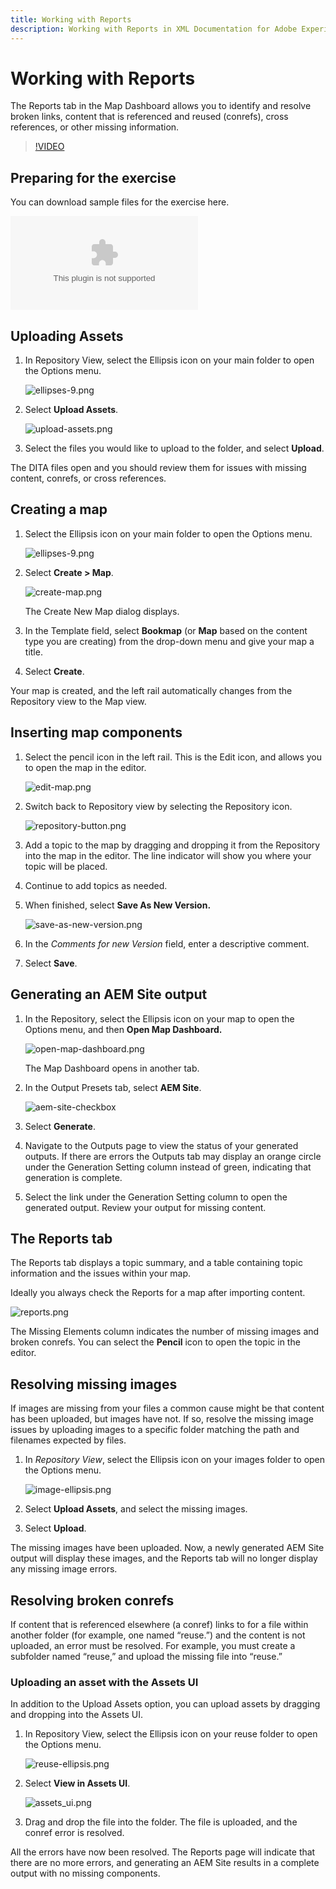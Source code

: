 ```yaml
---
title: Working with Reports
description: Working with Reports in XML Documentation for Adobe Experience Manager
---
```


# Working with Reports

The Reports tab in the Map Dashboard allows you to identify and resolve broken links, content that is referenced and reused (conrefs), cross references, or other missing information. 

>[!VIDEO](https://video.tv.adobe.com/v/338992)

## Preparing for the exercise

You can download sample files for the exercise here.

![Exercise-Download](assets/working-with-reports.zip)

## Uploading Assets

1. In Repository View, select the Ellipsis icon on your main folder to open the Options menu.

    ![ellipses-9.png](images/ellipses-9.png)
 
2. Select **Upload Assets**.

    ![upload-assets.png](images/upload-assets.png)
 
3. Select the files you would like to upload to the folder, and select **Upload**.
    
The DITA files open and you should review them for issues with missing content, conrefs, or cross references.

## Creating a map

1. Select the Ellipsis icon on your main folder to open the Options menu.

    ![ellipses-9.png](images/ellipses-9.png)
 
2. Select **Create > Map**.

    ![create-map.png](images/create-map.png)

    The Create New Map dialog displays.

3. In the Template field, select **Bookmap** (or **Map** based on the content type you are creating) from the drop-down menu and give your map a title.

4. Select **Create**.

Your map is created, and the left rail automatically changes from the Repository view to the Map view.

## Inserting map components

1. Select the pencil icon in the left rail.
This is the Edit icon, and allows you to open the map in the editor.

    ![edit-map.png](images/edit-map.png)

2. Switch back to Repository view by selecting the Repository icon.

    ![repository-button.png](images/repository-button.png)

3. Add a topic to the map by dragging and dropping it from the Repository into the map in the editor.
The line indicator will show you where your topic will be placed.

4. Continue to add topics as needed.

5. When finished, select **Save As New Version.**
 
    ![save-as-new-version.png](images/save-as-new-version.png)

6. In the *Comments for new Version* field, enter a descriptive comment.

7. Select **Save**. 

## Generating an AEM Site output

1. In the Repository, select the Ellipsis icon on your map to open the Options menu, and then **Open Map Dashboard.**

    ![open-map-dashboard.png](images/open-map-dashboard.png)

    The Map Dashboard opens in another tab.
2. In the Output Presets tab, select **AEM Site**.

    ![aem-site-checkbox](images/aem-site-checkbox.png)
 
3. Select **Generate**.

4. Navigate to the Outputs page to view the status of your generated outputs.
If there are errors the Outputs tab may display an orange circle under the Generation Setting column instead of green, indicating that generation is complete.

5. Select the link under the Generation Setting column to open the generated output.
Review your output for missing content.

## The Reports tab

The Reports tab displays a topic summary, and a table containing topic information and the issues within your map. 

Ideally you always check the Reports for a map after importing content.

![reports.png](images/reports.png)

The Missing Elements column indicates the number of missing images and broken conrefs. You can select the **Pencil** icon to open the topic in the editor.

## Resolving missing images

If images are missing from your files a common cause might be that content has been uploaded, but images have not. If so, resolve the missing image issues by uploading images to a specific folder matching the path and filenames expected by files.

1. In *Repository View*, select the Ellipsis icon on your images folder to open the Options menu.

    ![image-ellipsis.png](images/image-ellipsis.png)   
 
2. Select **Upload Assets**, and select the missing images.

3. Select **Upload**.

The missing images have been uploaded. Now, a newly generated AEM Site output will display these images, and the Reports tab will no longer display any missing image errors.

## Resolving broken conrefs

If content that is referenced elsewhere (a conref) links to for a file within another folder (for example, one named “reuse.”) and the content is not uploaded, an error must be resolved. For example, you must create a subfolder named “reuse,” and upload the missing file into “reuse.”

### Uploading an asset with the Assets UI

In addition to the Upload Assets option, you can upload assets by dragging and dropping into the Assets UI.

1. In Repository View, select the Ellipsis icon on your reuse folder to open the Options menu.

    ![reuse-ellipsis.png](images/reuse-ellipsis.png)
 
2. Select **View in Assets UI**. 

    ![assets_ui.png](images/assets_ui.png)
 
3. Drag and drop the file into the folder.
The file is uploaded, and the conref error is resolved.

All the errors have now been resolved. The Reports page will indicate that there are no more errors, and generating an AEM Site results in a complete output with no missing components.


